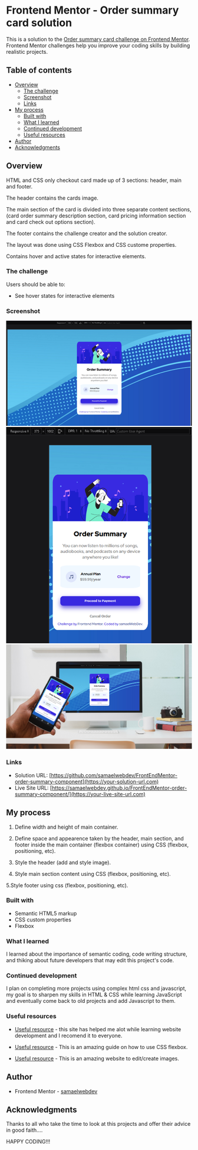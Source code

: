 # Frontend Mentor - Order summary card solution

This is a solution to the [Order summary card challenge on Frontend Mentor](https://www.frontendmentor.io/challenges/order-summary-component-QlPmajDUj). Frontend Mentor challenges help you improve your coding skills by building realistic projects.

## Table of contents

- [Overview](#overview)
  - [The challenge](#the-challenge)
  - [Screenshot](#screenshot)
  - [Links](#links)
- [My process](#my-process)
  - [Built with](#built-with)
  - [What I learned](#what-i-learned)
  - [Continued development](#continued-development)
  - [Useful resources](#useful-resources)
- [Author](#author)
- [Acknowledgments](#acknowledgments)

## Overview

HTML and CSS only checkout card made up of 3 sections: header, main and footer.

The header contains the cards image.

The main section of the card is divided into three separate content sections, (card order summary description section, card pricing information section and card check out options section).

The footer contains the challenge creator and the solution creator.

The layout was done using CSS Flexbox and CSS custome properties.

Contains hover and active states for interactive elements.

### The challenge

Users should be able to:

- See hover states for interactive elements

### Screenshot

![](images/order-summary-card-finished-challenge-desktop.png)
![](images/order-summary-card-finished-challenge-mobile.png)
![](images/order-summary-card-finished-challenge-social-git.png)

### Links

- Solution URL: [https://github.com/samaelwebdev/FrontEndMentor-order-summary-component](https://your-solution-url.com)
- Live Site URL: [https://samaelwebdev.github.io/FrontEndMentor-order-summary-component/](https://your-live-site-url.com)

## My process

1. Define width and height of main container.

2. Define space and appearence taken by the header, main
   section, and footer inside the main container (flexbox container) using CSS (flexbox, positioning, etc).

3. Style the header (add and style image).

4. Style main section content using CSS (flexbox, positioning, etc).

5.Style footer using css (flexbox, positioning, etc).

### Built with

- Semantic HTML5 markup
- CSS custom properties
- Flexbox

### What I learned

I learned about the importance of semantic coding, code writing structure, and thiking about future developers that may edit this project's code.

### Continued development

I plan on completing more projects using complex html css and javascript, my goal is to sharpen my skills in HTML & CSS while learning JavaScript and eventually come back to old projects and add Javascript to them.

### Useful resources

- [Useful resource](https://www.w3schools.com/) - this site has helped me alot while learning website development and I recomend it to everyone.

- [Useful resource](https://css-tricks.com/snippets/css/a-guide-to-flexbox/) - This is an amazing guide on how to use CSS flexbox.

- [Useful resource](https://www.canva.com/) - This is an amazing website to edit/create images.

## Author

- Frontend Mentor - [samaelwebdev](https://www.frontendmentor.io/profile/samaelwebdev)


## Acknowledgments

Thanks to all who take the time to look at this projects and offer their advice in good faith....

HAPPY CODING!!!

